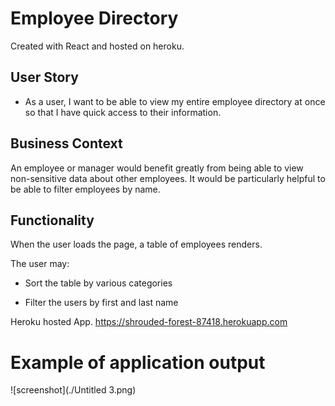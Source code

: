 # Employee Directory
Created with React and hosted on heroku.

## User Story

* As a user, I want to be able to view my entire employee directory at once so that I have quick access to their information.

## Business Context

An employee or manager would benefit greatly from being able to view non-sensitive data about other employees. It would be particularly helpful to be able to filter employees by name.

## Functionality

When the user loads the page, a table of employees renders. 

The user may:

  * Sort the table by various categories

  * Filter the users by first and last name
  
  Heroku hosted App.
  https://shrouded-forest-87418.herokuapp.com

# Example of application output
![screenshot](./Untitled 3.png)

